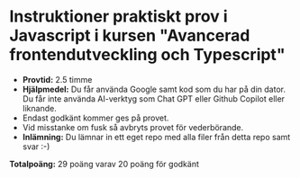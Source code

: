 # Instruktioner praktiskt prov i Javascript i kursen "Avancerad frontendutveckling och Typescript"


* **Provtid:** 2.5 timme
* **Hjälpmedel:**  Du får använda Google samt kod som du har på din dator. Du får inte använda AI-verktyg som Chat GPT eller Github Copilot eller liknande.
* Endast godkänt kommer ges på provet.
* Vid misstanke om fusk så avbryts provet för vederbörande.
* **Inlämning:** Du lämnar in ett eget repo med alla filer från detta repo samt svar :-) 


**Totalpoäng:** 29 poäng varav 20 poäng för godkänt